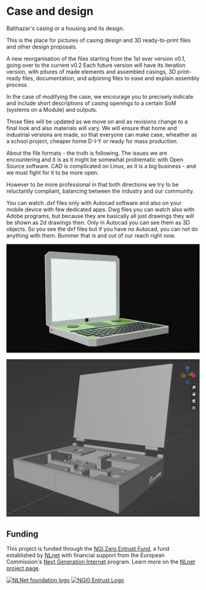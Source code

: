 # Case and design 
Balthazar's casing or a housing and its design.

This is the place for pictures of casing design and 3D ready-to-print files and other design proposals.

A new reorganisation of the files starting from the 1st ever version v0.1, going over to the current v0.2
Each future version will have its iteration version, with pitures of made elements and assembled casings, 
3D print-ready files, documentation, and adjoining files to ease and explain assembly process.   

In the case of modifying the case, we encourage you to precisely indicate and include short descriptions of casing openings 
to a certain SoM (systems on a Module) and outputs.

Those files will be updated as we move on and as revisions change to a final look and also materials will vary.
We will ensure that home and industrial versions are made, so that everyone can make case, wheather as a school project, 
cheaper home D-I-Y or ready for mass production.

About the file formats - the truth is following.
The issues we are encountering and it is as it might be
somewhat problematic with Open Source software. 
CAD is complicated on Linux, as it is a big
business - and we must fight for it to be more open.

However to be more professional in that both directions we try to be reluctantly compliant, 
balancing between the industry and our community. 

You can watch .dxf files only with Autocad software and also on your mobile 
device with few dedicated apps. 
Dwg files you can watch also with Adobe programs, but because they are
basically all just drawings they will be shown as 2d drawings then. 
Only in Autocad you can see them as 3D objects. 
So you see the dxf files but if you have no Autocad, you can not do anything with them.
Bummer that is and out of our reach right now.

![v0.1](v0.1/images/z1.png)

![v0.2](v0.2/images/1.jpg)

## Funding

This project is funded through the [NGI Zero Entrust Fund](https://nlnet.nl/entrust), a fund
established by [NLnet](https://nlnet.nl) with financial support from the European Commission's
[Next Generation Internet](https://ngi.eu) program. Learn more on the [NLnet project page](https://nlnet.nl/project/Balthazar-Casing/).

[<img src="https://nlnet.nl/logo/banner.png" alt="NLNet foundation logo" width="300" />](https://nlnet.nl)
[<img src="https://nlnet.nl/image/logos/NGI0Entrust_tag.svg" alt="NGI0 Entrust Logo" width="300" />](https://nlnet.nl/entrust)
